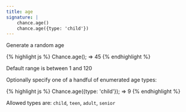 ```yaml
---
title: age
signature: |
    chance.age()
    chance.age({type: 'child'})
---
```


Generate a random age

{% highlight js %}
  Chance.age();
  => 45
{% endhighlight %}

Default range is between 1 and 120

Optionally specify one of a handful of enumerated age types:

{% highlight js %}
  Chance.age({type: 'child'});
  => 9
{% endhighlight %}

Allowed types are: `child`, `teen`, `adult`, `senior`
